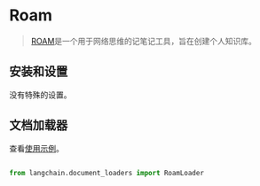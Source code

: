 # Roam



>[ROAM](https://roamresearch.com/)是一个用于网络思维的记笔记工具，旨在创建个人知识库。

 

## 安装和设置



没有特殊的设置。







## 文档加载器



查看[使用示例](../modules/indexes/document_loaders/examples/roam.ipynb)。



```python

from langchain.document_loaders import RoamLoader

```

